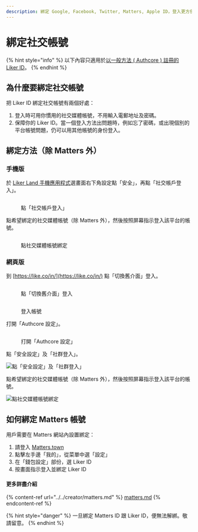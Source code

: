 ```yaml
---
description: 綁定 Google, Facebook, Twitter, Matters, Apple ID，登入更方便，帳號更安全
---
```


# 綁定社交帳號

{% hint style="info" %}
以下內容只適用於[以一般方法 ( Authcore ) 註冊的 Liker ID](./)。
{% endhint %}

## 為什麼要綁定社交帳號

把 Liker ID 綁定社交帳號有兩個好處：

1. 登入時可用你慣用的社交媒體帳號，不用輸入電郵地址及密碼。
2. 保障你的 Liker ID。當一個登入方法出問題時，例如忘了密碼，或出現個別的平台帳號問題，仍可以用其他帳號的身份登入。

## 綁定方法（除 Matters 外）

### 手機版

於 [Liker Land 手機應用程式](../../liker-land/download.md)選畫面右下角設定點「安全」，再點「社交帳戶登入」。

<figure><img src="../../../.gitbook/assets/social-media-logins-mobile.png" alt=""><figcaption><p>點「社交帳戶登入」</p></figcaption></figure>

點希望綁定的社交媒體帳號（除 Matters 外），然後按照屏幕指示登入該平台的帳號。

<figure><img src="../../../.gitbook/assets/social-media-logins-mobile-settings.png" alt=""><figcaption><p>點社交媒體帳號綁定</p></figcaption></figure>

### 網頁版

到 [https://like.co/in/](https://like.co/in/) 點「切換舊介面」登入。

<figure><img src="../../../.gitbook/assets/resetpassword-0.png" alt=""><figcaption><p>點「切換舊介面」登入</p></figcaption></figure>

<figure><img src="../../../.gitbook/assets/legacy login.png" alt=""><figcaption><p>登入帳號</p></figcaption></figure>

打開「Authcore 設定」。

<figure><img src="../../../.gitbook/assets/Authcore settings.png" alt=""><figcaption><p>打開「Authcore 設定」</p></figcaption></figure>

點「安全設定」及「社群登入」。

![點「安全設定」及「社群登入」](../../../.gitbook/assets/social-media-logins-1.png)

點希望綁定的社交媒體帳號（除 Matters 外），然後按照屏幕指示登入該平台的帳號。

![點社交媒體帳號綁定](<../../../.gitbook/assets/image (15) (2).png>)

## 如何綁定 Matters 帳號 <a href="#matters" id="matters"></a>

用戶需要在 Matters 網站內設置綁定：

1. 請登入 [Matters.town](https://matters.town/)
2. 點擊左手邊「我的」，從菜單中選「設定」
3. 在「錢包設定」部份，選 Liker ID
4. 按畫面指示登入並綁定 Liker ID

#### 更多詳盡介紹

{% content-ref url="../../creator/matters.md" %}
[matters.md](../../creator/matters.md)
{% endcontent-ref %}

{% hint style="danger" %}
一旦綁定 Matters ID 跟 Liker ID，便無法解綁。敬請留意。
{% endhint %}
